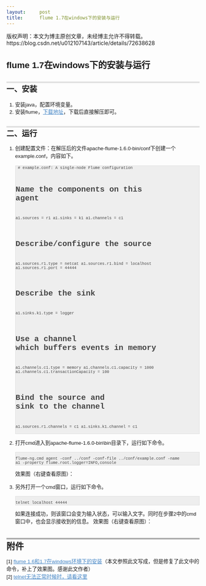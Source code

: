 ```yaml
---
layout:     post
title:      flume 1.7在windows下的安装与运行
---
```

<div id="article_content" class="article_content clearfix csdn-tracking-statistics" data-pid="blog" data-mod="popu_307" data-dsm="post">
								<div class="article-copyright">
					版权声明：本文为博主原创文章，未经博主允许不得转载。					https://blog.csdn.net/u012107143/article/details/72638628				</div>
								            <link rel="stylesheet" href="https://csdnimg.cn/release/phoenix/template/css/ck_htmledit_views-f76675cdea.css">
						<div class="htmledit_views" id="content_views">
                <h1 style="border-top:none;border-right:0px;border-bottom:0px;border-left:0px;font-size:22.678px;font-family:helvetica, arial, freesans, clean, sans-serif;">flume 1.7在windows下的安装与运行</h1><h2 style="border-width:4px 0px 0px;border-top-style:solid;border-top-color:rgb(224,224,224);font-size:20.01px;font-family:helvetica, arial, freesans, clean, sans-serif;">一、安装</h2><ol style="font-family:helvetica, arial, freesans, clean, sans-serif;font-size:13.34px;"><li>安装java，配置环境变量。</li><li>安装flume，<a href="http://www.apache.org/dyn/closer.lua/flume/1.7.0/apache-flume-1.7.0-bin.tar.gz" rel="nofollow" style="color:rgb(65,131,196);">下载地址</a>，下载后直接解压即可。</li></ol><h2 style="border-width:4px 0px 0px;border-top-style:solid;border-top-color:rgb(224,224,224);font-size:20.01px;font-family:helvetica, arial, freesans, clean, sans-serif;">二、运行</h2><ol style="font-family:helvetica, arial, freesans, clean, sans-serif;font-size:13.34px;"><li><p style="line-height:1.5em;">创建配置文件：在解压后的文件apache-flume-1.6.0-bin/conf下创建一个example.conf，内容如下。</p><pre style="font-size:12px;line-height:1.5em;font-family:Monaco, 'Courier New', 'DejaVu Sans Mono', 'Bitstream Vera Sans Mono', monospace;background-color:rgb(238,238,238);border:1px solid rgb(221,221,221);color:rgb(68,68,68);"><code style="line-height:normal;font-family:Monaco, 'Courier New', 'DejaVu Sans Mono', 'Bitstream Vera Sans Mono', monospace;border:none;"> # example.conf: A single-node Flume configuration

 # Name the components on this agent
 a1.sources = r1
 a1.sinks = k1
 a1.channels = c1

 # Describe/configure the source
 a1.sources.r1.type = netcat
 a1.sources.r1.bind = localhost
 a1.sources.r1.port = 44444

 # Describe the sink
 a1.sinks.k1.type = logger

 # Use a channel which buffers events in memory
 a1.channels.c1.type = memory
 a1.channels.c1.capacity = 1000
 a1.channels.c1.transactionCapacity = 100

 # Bind the source and sink to the channel
 a1.sources.r1.channels = c1
 a1.sinks.k1.channel = c1
</code></pre></li><li><p style="line-height:1.5em;">打开cmd进入到apache-flume-1.6.0-bin\bin目录下，运行如下命令。</p><pre style="font-size:12px;line-height:1.5em;font-family:Monaco, 'Courier New', 'DejaVu Sans Mono', 'Bitstream Vera Sans Mono', monospace;background-color:rgb(238,238,238);border:1px solid rgb(221,221,221);color:rgb(68,68,68);"><code style="line-height:normal;font-family:Monaco, 'Courier New', 'DejaVu Sans Mono', 'Bitstream Vera Sans Mono', monospace;border:none;"> flume-ng.cmd  agent -conf ../conf  -conf-file ../conf/example.conf  -name a1  -property flume.root.logger=INFO,console
</code></pre><p style="text-align:left;line-height:1.5em;">效果图（右键查看原图）：  <img src="https://img-blog.csdn.net/20170523122000229?watermark/2/text/aHR0cDovL2Jsb2cuY3Nkbi5uZXQvdTAxMjEwNzE0Mw==/font/5a6L5L2T/fontsize/400/fill/I0JBQkFCMA==/dissolve/70/gravity/SouthEast" alt="" style="border:0px;"></p></li><li><p style="line-height:1.5em;">另外打开一个cmd窗口，运行如下命令。</p><pre style="font-size:12px;line-height:1.5em;font-family:Monaco, 'Courier New', 'DejaVu Sans Mono', 'Bitstream Vera Sans Mono', monospace;background-color:rgb(238,238,238);border:1px solid rgb(221,221,221);color:rgb(68,68,68);"><code style="line-height:normal;font-family:Monaco, 'Courier New', 'DejaVu Sans Mono', 'Bitstream Vera Sans Mono', monospace;border:none;"> telnet localhost 44444
</code></pre><p style="text-align:left;line-height:1.5em;">如果连接成功，则该窗口会变为输入状态，可以输入文字。同时在步骤2中的cmd窗口中，也会显示接收到的信息。 效果图（右键查看原图）：<img src="https://img-blog.csdn.net/20170523123316199?watermark/2/text/aHR0cDovL2Jsb2cuY3Nkbi5uZXQvdTAxMjEwNzE0Mw==/font/5a6L5L2T/fontsize/400/fill/I0JBQkFCMA==/dissolve/70/gravity/SouthEast" alt="" style="border:0px;"></p></li></ol><h1 style="border-width:4px 0px 0px;border-top-style:solid;border-top-color:rgb(170,170,170);font-size:22.678px;font-family:helvetica, arial, freesans, clean, sans-serif;">附件</h1><p style="line-height:1.5em;font-family:helvetica, arial, freesans, clean, sans-serif;font-size:13.34px;">[1] <a href="http://blog.csdn.net/qq313460010/article/details/53107138" rel="nofollow" style="color:rgb(65,131,196);">flume 1.6和1.7在windows环境下的安装</a>（本文参照此文写成，但是修复了此文中的命令，补上了效果图。感谢此文作者）<br>[2] <a href="https://jingyan.baidu.com/article/ae97a646b22fb6bbfd461d19.html" rel="nofollow" style="color:rgb(65,131,196);">telnet无法正常时候时，请看这里</a></p><p style="line-height:1.5em;font-family:helvetica, arial, freesans, clean, sans-serif;font-size:13.34px;"><br></p>            </div>
                </div>